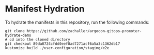 # Manifest Hydration

To hydrate the manifests in this repository, run the following commands:

```shell
git clone https://github.com/zachaller/argocon-gitops-promoter-hydrate-demo
# cd into the cloned directory
git checkout 89da0724cfdd0eef0ad7271acf6a5a3c1362db17
kustomize build ./user-configuration/staging/e2e
```
